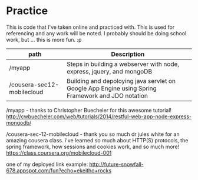 Practice
========

This is code that I've taken online and practiced with. 
This is used for referencing and any work will be noted.
I probably should be doing school work, but ... this is more fun. :p


| path          | Description   |
| ------------- | ------------- |
| /myapp        | Steps in building a webserver with node, express, jquery, and mongoDB  |
| /cousera-sec12-mobilecloud| Building and depoloying java servlet on Google App Engine using Spring Framework and JDO notation |


/myapp - thanks to Christopher Buecheler for this awesome tutorial!
http://cwbuecheler.com/web/tutorials/2014/restful-web-app-node-express-mongodb/

/cousera-sec-12-mobilecloud - thank you so much dr jules white for an amazing cousera class. i've learned so much about HTTP(S) protocols, the spring framework, how sessions and cookies work, and so much more!
https://class.coursera.org/mobilecloud-001

one of my deployed link example: http://future-snowfall-678.appspot.com/fun?echo=ekeitho+rocks

